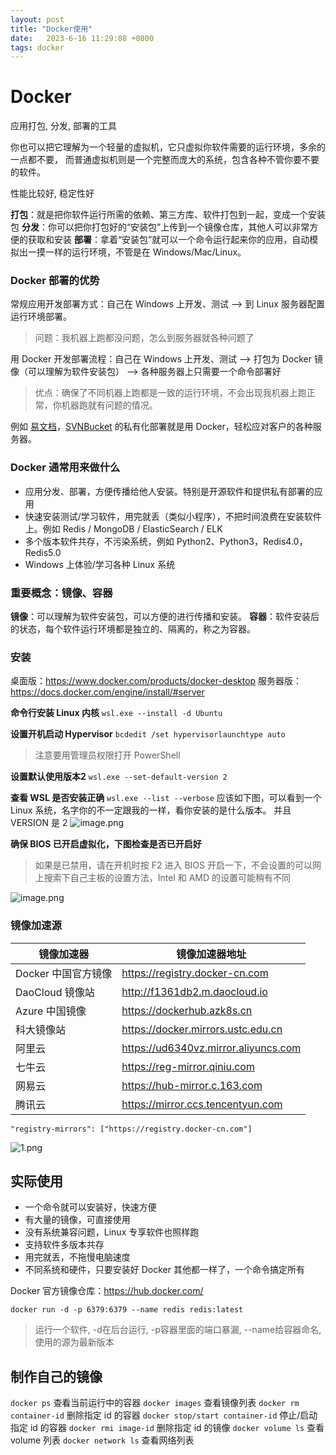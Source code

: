 ```yaml
---
layout: post
title: "Docker使用" 
date:   2023-6-16 11:29:08 +0800
tags: docker
---
```


# Docker

应用打包, 分发, 部署的工具

你也可以把它理解为一个轻量的虚拟机，它只虚拟你软件需要的运行环境，多余的一点都不要，
而普通虚拟机则是一个完整而庞大的系统，包含各种不管你要不要的软件。

性能比较好, 稳定性好

**打包**：就是把你软件运行所需的依赖、第三方库、软件打包到一起，变成一个安装包
**分发**：你可以把你打包好的“安装包”上传到一个镜像仓库，其他人可以非常方便的获取和安装
**部署**：拿着“安装包”就可以一个命令运行起来你的应用，自动模拟出一摸一样的运行环境，不管是在 Windows/Mac/Linux。

### Docker 部署的优势

常规应用开发部署方式：自己在 Windows 上开发、测试 --> 到 Linux 服务器配置运行环境部署。

>   问题：我机器上跑都没问题，怎么到服务器就各种问题了

用 Docker 开发部署流程：自己在 Windows 上开发、测试 --> 打包为 Docker 镜像（可以理解为软件安装包） --> 各种服务器上只需要一个命令部署好

>   优点：确保了不同机器上跑都是一致的运行环境，不会出现我机器上跑正常，你机器跑就有问题的情况。

例如 [易文档](https://easydoc.net/)，[SVNBucket](https://svnbucket.com/) 的私有化部署就是用 Docker，轻松应对客户的各种服务器。

### Docker 通常用来做什么

-   应用分发、部署，方便传播给他人安装。特别是开源软件和提供私有部署的应用
-   快速安装测试/学习软件，用完就丢（类似小程序），不把时间浪费在安装软件上。例如 Redis / MongoDB / ElasticSearch / ELK
-   多个版本软件共存，不污染系统，例如 Python2、Python3，Redis4.0，Redis5.0
-   Windows 上体验/学习各种 Linux 系统

### 重要概念：镜像、容器

**镜像**：可以理解为软件安装包，可以方便的进行传播和安装。
**容器**：软件安装后的状态，每个软件运行环境都是独立的、隔离的，称之为容器。

### 安装

桌面版：https://www.docker.com/products/docker-desktop
服务器版：https://docs.docker.com/engine/install/#server

**命令行安装 Linux 内核**
`wsl.exe --install -d Ubuntu`

**设置开机启动 Hypervisor**
`bcdedit /set hypervisorlaunchtype auto`

>   注意要用管理员权限打开 PowerShell

**设置默认使用版本2**
`wsl.exe --set-default-version 2`

**查看 WSL 是否安装正确**
`wsl.exe --list --verbose`
应该如下图，可以看到一个 Linux 系统，名字你的不一定跟我的一样，看你安装的是什么版本。
并且 VERSION 是 2
![image.png](E:\a学习\笔记\img\ldxvkks2.png)

**确保 BIOS 已开启虚拟化，下图检查是否已开启好**

>   如果是已禁用，请在开机时按 F2 进入 BIOS 开启一下，不会设置的可以网上搜索下自己主板的设置方法，Intel 和 AMD 的设置可能稍有不同

![image.png](E:\a学习\笔记\img\kvaf7ody.png)

### 镜像加速源

| 镜像加速器          | 镜像加速器地址                       |
| ------------------- | ------------------------------------ |
| Docker 中国官方镜像 | https://registry.docker-cn.com       |
| DaoCloud 镜像站     | http://f1361db2.m.daocloud.io        |
| Azure 中国镜像      | https://dockerhub.azk8s.cn           |
| 科大镜像站          | https://docker.mirrors.ustc.edu.cn   |
| 阿里云              | https://ud6340vz.mirror.aliyuncs.com |
| 七牛云              | https://reg-mirror.qiniu.com         |
| 网易云              | https://hub-mirror.c.163.com         |
| 腾讯云              | https://mirror.ccs.tencentyun.com    |

```
"registry-mirrors": ["https://registry.docker-cn.com"]
```

![1.png](E:\a学习\笔记\img\l25jdwrn.png)

## 实际使用

-   一个命令就可以安装好，快速方便
-   有大量的镜像，可直接使用
-   没有系统兼容问题，Linux 专享软件也照样跑
-   支持软件多版本共存
-   用完就丢，不拖慢电脑速度
-   不同系统和硬件，只要安装好 Docker 其他都一样了，一个命令搞定所有

Docker 官方镜像仓库：https://hub.docker.com/

`docker run -d -p 6379:6379 --name redis redis:latest`

>   运行一个软件, -d在后台运行, -p容器里面的端口暴漏, --name给容器命名, 使用的源为最新版本



## 制作自己的镜像



`docker ps` 查看当前运行中的容器
`docker images` 查看镜像列表
`docker rm container-id` 删除指定 id 的容器
`docker stop/start container-id` 停止/启动指定 id 的容器
`docker rmi image-id` 删除指定 id 的镜像
`docker volume ls` 查看 volume 列表
`docker network ls` 查看网络列表
























